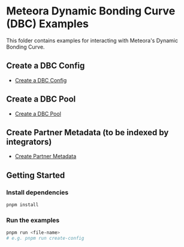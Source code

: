 # Meteora Dynamic Bonding Curve (DBC) Examples

This folder contains examples for interacting with Meteora's Dynamic Bonding Curve.

## Create a DBC Config

- [Create a DBC Config](./src/create-config.ts)

## Create a DBC Pool

- [Create a DBC Pool](./src/create-pool.ts)

## Create Partner Metadata (to be indexed by integrators)

- [Create Partner Metadata](./src/create-partner-metadata.ts)

## Getting Started

### Install dependencies

```bash
pnpm install
```

### Run the examples

```bash
pnpm run <file-name>
# e.g. pnpm run create-config
```
